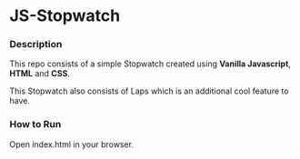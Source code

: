 # JS-Stopwatch

### Description
This repo consists of a simple Stopwatch created using **Vanilla Javascript**, **HTML** and **CSS**.

This Stopwatch also consists of Laps which is an additional cool feature to have.

### How to Run
Open index.html in your browser.

